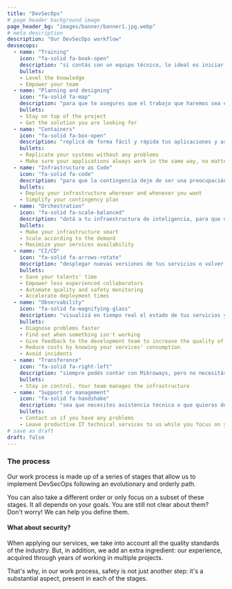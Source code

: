 ```yaml
---
title: "DevSecOps"
# page header background image
page_header_bg: "images/banner/banner1.jpg.webp"
# meta description
description: "Our DevSecOps workflow"
devsecops:
  - name: "Training"
    icon: "fa-solid fa-book-open"
    description: "si contás con un equipo técnico, lo ideal es iniciar con una capacitación que nos permita hablar a todos en un mismo idioma."
    bullets:
    - Level the knowledge
    - Empower your team
  - name: "Planning and designing"
    icon: "fa-solid fa-map"
    description: "para que te asegures que el trabajo que haremos sea el que esperás, ajustado a tus necesidades y a tus tiempos."
    bullets:
    - Stay on top of the project
    - Get the solution you are looking for
  - name: "Containers"
    icon: "fa-solid fa-box-open"
    description: "replicá de forma fácil y rápida tus aplicaciones y asegurate que siempre funcionarán de la misma manera, sin importar si las ejecutás en la máquina de un desarrollador o en un servidor en la nube."
    bullets:
    - Replicate your systems without any problems
    - Make sure your applications always work in the same way, no matter where you run them
  - name: "Infrastructure as Code"
    icon: "fa-solid fa-code"
    description: "para que la contingencia deje de ser una preocupación y para que puedas moverte de forma sencilla entre proveedores de nube o en la infraestructura de tu centro de datos."
    bullets:
    - Deploy your infrastructure wherever and whenever you want
    - Simplify your contingency plan
  - name: "Orchestration"
    icon: "fa-solid fa-scale-balanced"
    description: "dotá a tu infraestructura de inteligencia, para que de forma automática pueda responder a los cambios en la demanda, y hasta auto sanarse cuando ocurra algún problema. Así vas a poder maximizar la disponibilidad de tus servicios y aumentar la satisfacción de tus usuarios."
    bullets:
    - Make your infrastructure smart
    - Scale according to the demand
    - Maximize your services availability
  - name: "CI/CD"
    icon: "fa-solid fa-arrows-rotate"
    description: "desplegar nuevas versiones de tus servicios o volver a una versión anterior no tienen por qué ser tareas complejas, lentas y/o que demanden mucho tiempo de tus talentos. Automatizá este paso y posibilitá que hasta los colaboradores menos experimentados puedan hacer despliegues."
    bullets:
    - Save your talents' time
    - Empower less experienced collaborators
    - Automate quality and safety monitoring
    - Accelerate deployment times
  - name: "Observability"
    icon: "fa-solid fa-magnifying-glass"
    description: "visualizá en tiempo real el estado de tus servicios y recibí alertas cuando algo deje de funcionar. Diagnosticá problemas más rápido y hasta anticipate a ellos, para evitarlos por completo."
    bullets:
    - Diagnose problems faster
    - Find out when something isn't working
    - Give feedback to the development team to increase the quality of software
    - Reduce costs by knowing your services' consumption
    - Avoid incidents
  - name: "Transference"
    icon: "fa-solid fa-right-left"
    description: "siempre podés contar con Mikroways, pero no necesitás depender de nosotros. Por eso, una vez alcanzados los objetivos, hacemos transferencia a tu propio equipo, para que la gestión de tus servicios quede siempre en tus manos."
    bullets:
    - Stay in control. Your team manages the infrastructure
  - name: "Support or management"
    icon: "fa-solid fa-handshake"
    description: "sea que necesites asistencia técnica o que quieras desentenderte por completo de la gestión de la infraestructura, podés contar con Mikroways."
    bullets:
    - Contact us if you have any problems
    - Leave productive IT technical services to us while you focus on your business
# save as draft
draft: false
---
```


### The process

Our work process is made up of a series of stages that allow us to implement
DevSecOps following an evolutionary and orderly path.

You can also take a different order or only focus on a subset of these stages.
It all depends on your goals. You are still not clear about them? Don't worry!
We can help you define them.

#### What about security?

When applying our services, we take into account all the quality standards of
the industry. But, in addition, we add an extra ingredient: our experience,
acquired through years of working in multiple projects.

That's why, in our work process, safety is not just another step: it's a
substantial aspect, present in each of the stages.

